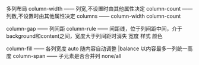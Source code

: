 
多列布局
column-width —— 列宽,不设置时由其他属性决定
column-count —— 列数,不设置时由其他属性决定
columns —— column-width column-count

column-gap —— 列间距
column-rule —— 间距线，位于列间距中间，介于background和content之间，宽度大于列间距时消失
宽度 样式 颜色

column-fill —— 各列宽度
auto 随内容自动调整 |balance 以内容最多一列统一高度
column-span —— 子元素是否合并列
none/all
